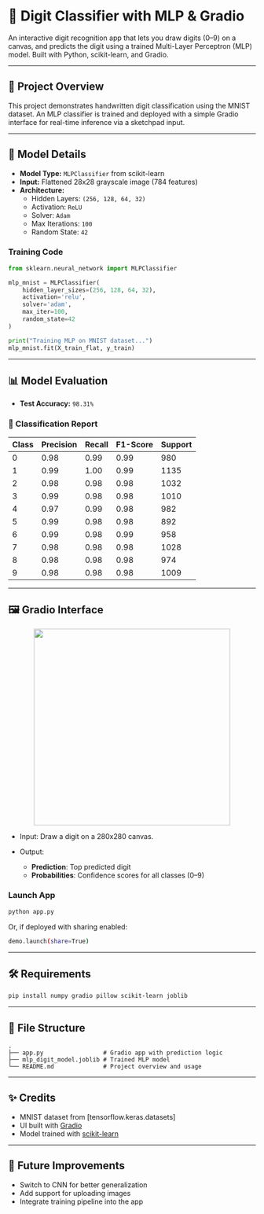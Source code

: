 # 🧠 Digit Classifier with MLP & Gradio

An interactive digit recognition app that lets you draw digits (0–9) on a canvas, and predicts the digit using a trained Multi-Layer Perceptron (MLP) model. Built with Python, scikit-learn, and Gradio.

---

## 📌 Project Overview

This project demonstrates handwritten digit classification using the MNIST dataset. An MLP classifier is trained and deployed with a simple Gradio interface for real-time inference via a sketchpad input.

---

## 🧠 Model Details

- **Model Type:** `MLPClassifier` from scikit-learn
- **Input:** Flattened 28x28 grayscale image (784 features)
- **Architecture:**
  - Hidden Layers: `(256, 128, 64, 32)`
  - Activation: `ReLU`
  - Solver: `Adam`
  - Max Iterations: `100`
  - Random State: `42`

### Training Code

```python
from sklearn.neural_network import MLPClassifier

mlp_mnist = MLPClassifier(
    hidden_layer_sizes=(256, 128, 64, 32),
    activation='relu',
    solver='adam',
    max_iter=100,
    random_state=42
)

print("Training MLP on MNIST dataset...")
mlp_mnist.fit(X_train_flat, y_train)
````

---

## 📊 Model Evaluation

* **Test Accuracy:** `98.31%`

### 📄 Classification Report

| Class | Precision | Recall | F1-Score | Support |
| ----- | --------- | ------ | -------- | ------- |
| 0     | 0.98      | 0.99   | 0.99     | 980     |
| 1     | 0.99      | 1.00   | 0.99     | 1135    |
| 2     | 0.98      | 0.98   | 0.98     | 1032    |
| 3     | 0.99      | 0.98   | 0.98     | 1010    |
| 4     | 0.97      | 0.99   | 0.98     | 982     |
| 5     | 0.99      | 0.98   | 0.98     | 892     |
| 6     | 0.99      | 0.98   | 0.99     | 958     |
| 7     | 0.98      | 0.98   | 0.98     | 1028    |
| 8     | 0.98      | 0.98   | 0.98     | 974     |
| 9     | 0.98      | 0.98   | 0.98     | 1009    |

---

## 🖼️ Gradio Interface

<p align="center">
  <img src="https://user-images.githubusercontent.com/your-username/sketchpad-demo.gif" width="400">
</p>

* Input: Draw a digit on a 280x280 canvas.
* Output:

  * **Prediction**: Top predicted digit
  * **Probabilities**: Confidence scores for all classes (0–9)

### Launch App

```bash
python app.py
```

Or, if deployed with sharing enabled:

```bash
demo.launch(share=True)
```

---

## 🛠️ Requirements

```bash
pip install numpy gradio pillow scikit-learn joblib
```

---

## 📁 File Structure

```
.
├── app.py                 # Gradio app with prediction logic
├── mlp_digit_model.joblib # Trained MLP model
└── README.md              # Project overview and usage
```

---

## ✨ Credits

* MNIST dataset from \[tensorflow\.keras.datasets]
* UI built with [Gradio](https://gradio.app/)
* Model trained with [scikit-learn](https://scikit-learn.org)

---

## 📌 Future Improvements

* Switch to CNN for better generalization
* Add support for uploading images
* Integrate training pipeline into the app

```
